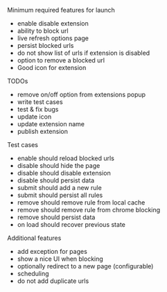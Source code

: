 Minimum required features for launch
- enable disable extension
- ability to block url
- live refresh options page
- persist blocked urls
- do not show list of urls if extension is disabled
- option to remove a blocked url
- Good icon for extension

TODOs
- remove on/off option from extensions popup
- write test cases
- test & fix bugs
- update icon
- update extension name
- publish extension

Test cases
- enable should reload blocked urls
- disable should hide the page
- disable should disable extension
- disable should persist data
- submit should add a new rule
- submit should persist all rules
- remove should remove rule from local cache
- remove should remove rule from chrome blocking
- remove should persist data
- on load should recover previous state


Additional features
- add exception for pages
- show a nice UI when blocking
- optionally redirect to a new page (configurable)
- scheduling
- do not add duplicate urls